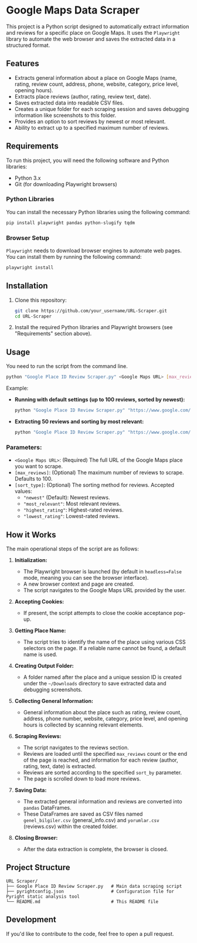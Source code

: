 # Google Maps Data Scraper

This project is a Python script designed to automatically extract information and reviews for a specific place on Google Maps. It uses the `Playwright` library to automate the web browser and saves the extracted data in a structured format.

## Features

- Extracts general information about a place on Google Maps (name, rating, review count, address, phone, website, category, price level, opening hours).
- Extracts place reviews (author, rating, review text, date).
- Saves extracted data into readable CSV files.
- Creates a unique folder for each scraping session and saves debugging information like screenshots to this folder.
- Provides an option to sort reviews by newest or most relevant.
- Ability to extract up to a specified maximum number of reviews.

## Requirements

To run this project, you will need the following software and Python libraries:

- Python 3.x
- Git (for downloading Playwright browsers)

### Python Libraries

You can install the necessary Python libraries using the following command:

```bash
pip install playwright pandas python-slugify tqdm
```

### Browser Setup

`Playwright` needs to download browser engines to automate web pages. You can install them by running the following command:

```bash
playwright install
```

## Installation

1. Clone this repository:
   ```bash
   git clone https://github.com/your_username/URL-Scraper.git
   cd URL-Scraper
   ```
2. Install the required Python libraries and Playwright browsers (see "Requirements" section above).

## Usage

You need to run the script from the command line.

```bash
python "Google Place ID Review Scraper.py" <Google Maps URL> [max_reviews] [sort_type]
```

Example:

- **Running with default settings (up to 100 reviews, sorted by newest):**
  ```bash
  python "Google Place ID Review Scraper.py" "https://www.google.com/maps/place/Starbucks/@40.985655,29.027581,17z/data=!3m1!4b1!4m6!3m5!1s0x14cac7936a1c5d19:0x8e8e8e8e8e8e8e8e!8m2!3d40.985655!4d29.030156!16s%2Fg%2F11b6m7m07s"
  ```

- **Extracting 50 reviews and sorting by most relevant:**
  ```bash
  python "Google Place ID Review Scraper.py" "https://www.google.com/maps/place/Starbucks/@40.985655,29.027581,17z/data=!3m1!4b1!4m6!3m5!1s0x14cac7936a1c5d19:0x8e8e8e8e8e8e8e8e!8m2!3d40.985655!4d29.030156!16s%2Fg%2F11b6m7m07s" 50 "most_relevant"
  ```

### Parameters:

- `<Google Maps URL>`: (Required) The full URL of the Google Maps place you want to scrape.
- `[max_reviews]`: (Optional) The maximum number of reviews to scrape. Defaults to 100.
- `[sort_type]`: (Optional) The sorting method for reviews. Accepted values:
    - `"newest"` (Default): Newest reviews.
    - `"most_relevant"`: Most relevant reviews.
    - `"highest_rating"`: Highest-rated reviews.
    - `"lowest_rating"`: Lowest-rated reviews.

## How it Works

The main operational steps of the script are as follows:

1.  **Initialization:**
    -   The Playwright browser is launched (by default in `headless=False` mode, meaning you can see the browser interface).
    -   A new browser context and page are created.
    -   The script navigates to the Google Maps URL provided by the user.

2.  **Accepting Cookies:**
    -   If present, the script attempts to close the cookie acceptance pop-up.

3.  **Getting Place Name:**
    -   The script tries to identify the name of the place using various CSS selectors on the page. If a reliable name cannot be found, a default name is used.

4.  **Creating Output Folder:**
    -   A folder named after the place and a unique session ID is created under the `~/Downloads` directory to save extracted data and debugging screenshots.

5.  **Collecting General Information:**
    -   General information about the place such as rating, review count, address, phone number, website, category, price level, and opening hours is collected by scanning relevant elements.

6.  **Scraping Reviews:**
    -   The script navigates to the reviews section.
    -   Reviews are loaded until the specified `max_reviews` count or the end of the page is reached, and information for each review (author, rating, text, date) is extracted.
    -   Reviews are sorted according to the specified `sort_by` parameter.
    -   The page is scrolled down to load more reviews.

7.  **Saving Data:**
    -   The extracted general information and reviews are converted into `pandas` DataFrames.
    -   These DataFrames are saved as CSV files named `genel_bilgiler.csv` (general_info.csv) and `yorumlar.csv` (reviews.csv) within the created folder.

8.  **Closing Browser:**
    -   After the data extraction is complete, the browser is closed.

## Project Structure

```
URL Scraper/
├── Google Place ID Review Scraper.py   # Main data scraping script
├── pyrightconfig.json                  # Configuration file for Pyright static analysis tool
└── README.md                           # This README file
```

## Development

If you'd like to contribute to the code, feel free to open a pull request. 